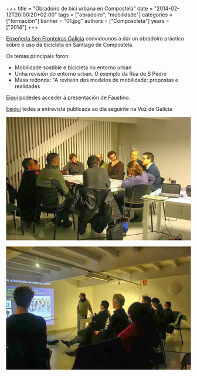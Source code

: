 +++
title = "Obradoiro de bici urbana en Compostela"
date = "2014-02-12T20:00:20+02:00"
tags = ["obradoiro", "mobilidade"]
categories = ["formación"]
banner = "01.jpg"
authors = ["Composcleta"]
years = ["2014"]
+++

[Enxeñería Sen Fronteiras Galicia](https://galicia.isf.es/) convidounos a dar un obradoiro práctico sobre o uso da bicicleta en Santiago de Compostela.

Os temas principais foron:

- Mobilidade sostible e bicicleta no entorno urban
- Unha revisión do entorno urban. O exemplo da Rúa de S Pedro
- Mesa redonda: "A revisión dos modelos de mobilidade: propostas e realidades

[Eiqui](https://www.facebook.com/composcleta/videos/622644021142738/) podedes acceder á presentación de Faustino.

[Eeiquí](https://drive.google.com/file/d/0BzMmrnFyivD4RjBPXzhYemR5SW8/edit?resourcekey=0-WE00qAniLiAdm1i2oPGFMw) tedes a entrevista publicada ao día seguinte na Voz de Galicia

![Fotografía de la realización del taller de bici urbana en Compostela](01.jpg)

![Fotografía de la realización del taller de bici urbana en Compostela](02.jpg)
